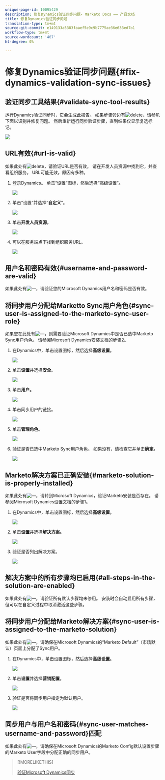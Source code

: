 ```yaml
---
unique-page-id: 10095429
description: 修复Dynamics验证同步问题- Marketo Docs —— 产品文档
title: 修复Dynamics验证同步问题
translation-type: tm+mt
source-git-commit: e149133a5383faaef5e9c9b7775ae36e633ed7b1
workflow-type: tm+mt
source-wordcount: '407'
ht-degree: 0%

---
```



# 修复Dynamics验证同步问题{#fix-dynamics-validation-sync-issues}

## 验证同步工具结果{#validate-sync-tool-results}

运行Dynamics验证同步时，它会生成此报告。 如果步骤旁边有![delete](assets/delete.png)，请参见下面以识别并修复问题。 然后重新运行同步验证步骤，直到结果仅显示复选标记。

![](assets/image2015-9-22-15-3a58-3a12.png)

## URL有效{#url-is-valid}

如果此处有![delete](assets/delete.png)，请验证URL是否有效。 请在开发人员资源中找到它，并查看组织服务。 URL可能无效，原因有多种。

1. 登录Dynamics。 单击“设置”图标，然后选择“高级设置”**。**

   ![](assets/one.png)

1. 单击“设置”并选择“**自定义**”。

   ![](assets/two.png)

1. 单击&#x200B;**开发人员资源**。

   ![](assets/three.png)

1. 可以在服务端点下找到组织服务URL。

   ![](assets/four.png)

## 用户名和密码有效{#username-and-password-are-valid}

如果此处有![—](assets/delete.png)，请验证您的Microsoft Dynamics用户名和密码是否有效。

## 将同步用户分配给Marketto Sync用户角色{#sync-user-is-assigned-to-the-marketo-sync-user-role}

如果您在此处有![—](assets/delete.png)，则需要验证Microsoft Dynamics中是否已选中Marketo Sync用户角色。 请参阅Microsoft Dynamics安装文档的步骤2。

1. 在Dynamics中，单击设置图标，然后选择&#x200B;**高级设置**。

   ![](assets/one.png)

1. 单击&#x200B;**设置**&#x200B;并选择&#x200B;**安全**。

   ![](assets/six.png)

1. 单击&#x200B;**用户。**

   ![](assets/image2015-9-24-9-3a47-3a25.png)

1. 单击同步用户的链接。

   ![](assets/seven.png)

1. 单击&#x200B;**管理角色**。

   ![](assets/eight.png)

1. 验证是否已选中Marketo Sync用户角色。 如果没有，请检查它并单击&#x200B;**确定。**

   ![](assets/image2015-9-24-9-3a59-3a21.png)

## Marketo解决方案已正确安装{#marketo-solution-is-properly-installed}

如果此处有![—](assets/delete.png)，请转到Microsoft Dynamics，验证Marketo安装是否存在。 请参阅Microsoft Dynamics设置文档的步骤1。

1. 在Dynamics中，单击设置图标，然后选择&#x200B;**高级设置**。

   ![](assets/one.png)

1. 单击**设置**并选择&#x200B;**解决方案。**

   ![](assets/eleven.png)

1. 验证是否列出解决方案。

   ![](assets/twelve.png)

## 解决方案中的所有步骤均已启用{#all-steps-in-the-solution-are-enabled}

如果此处有![—](assets/delete.png)，请验证所有默认步骤均未停用。 安装时会自动启用所有步骤，但可以在自定义过程中取消激活这些步骤。

## 将同步用户分配给Marketo解决方案{#sync-user-is-assigned-to-the-marketo-solution}

如果此处有![—](assets/delete.png)，请确保在Microsoft Dynamics的“Marketo Default”（市场默认）页面上分配了Sync用户。

1. 在Dynamics中，单击设置图标，然后选择&#x200B;**高级设置**。

   ![](assets/one.png)

1. 单击**设置**并选择&#x200B;**营销配置**。

   ![](assets/thirteen.png)

1. 验证是否将同步用户指定为默认用户。

   ![](assets/fourteen.png)

## 同步用户与用户名和密码{#sync-user-matches-username-and-password}匹配

如果此处有![—](assets/delete.png)，请确保在Microsoft Dynamics的Marketo Config默认设置步骤的Marketo User字段中分配正确的同步用户。

>[!MORELIKETHIS]
>
>[验证Microsoft Dynamics同步](../../../../../product-docs/crm-sync/microsoft-dynamics-sync/sync-setup/validate-microsoft-dynamics-sync.md)

